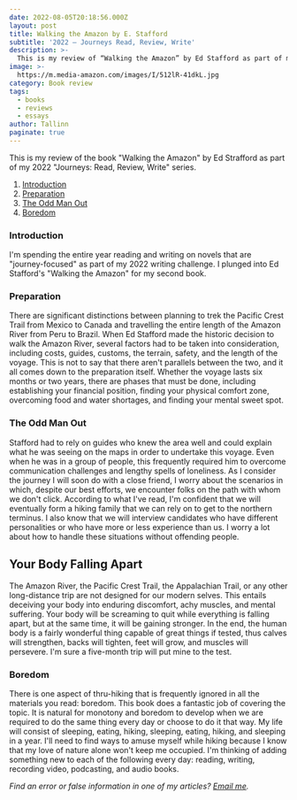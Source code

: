 ```yaml
---
date: 2022-08-05T20:18:56.000Z
layout: post
title: Walking the Amazon by E. Stafford
subtitle: '2022 — Journeys Read, Review, Write'
description: >-
  This is my review of “Walking the Amazon” by Ed Stafford as part of my 2022 — “Journeys Read, Review, Write” series.
image: >-
  https://m.media-amazon.com/images/I/512lR-41dkL.jpg
category: Book review
tags:
  - books
  - reviews
  - essays
author: Tallinn
paginate: true
---
```


<!-- wp:paragraph -->
<p>This is my review of the book "Walking the Amazon" by Ed Strafford as part of my 2022 "Journeys: Read, Review, Write" series.</p>
<!-- /wp:paragraph -->

<!-- wp:more -->
<!--more-->
<!-- /wp:more -->

<!-- wp:table-of-contents {"headings":[{"content":"Introduction","level":3,"link":"https://nnillathub.wordpress.com/2022/08/05/book-review-walking-the-amazon-by-e-stafford/#introduction"},{"content":"Preparation","level":3,"link":"https://nnillathub.wordpress.com/2022/08/05/book-review-walking-the-amazon-by-e-stafford/#preparation"},{"content":"The Odd Man Out","level":3,"link":"https://nnillathub.wordpress.com/2022/08/05/book-review-walking-the-amazon-by-e-stafford/#the-odd-man-out"},{"content":"Your Body Falling Apart","level":2,"link":"https://nnillathub.wordpress.com/2022/08/05/book-review-walking-the-amazon-by-e-stafford/#your-body-falling-apart"},{"content":"Boredom","level":3,"link":"https://nnillathub.wordpress.com/2022/08/05/book-review-walking-the-amazon-by-e-stafford/#boredom"}]} -->
<ol><li><a class="wp-block-table-of-contents__entry" href="https://nnillathub.wordpress.com/2022/08/05/book-review-walking-the-amazon-by-e-stafford/#introduction">Introduction</a></li><li><a class="wp-block-table-of-contents__entry" href="https://nnillathub.wordpress.com/2022/08/05/book-review-walking-the-amazon-by-e-stafford/#preparation">Preparation</a></li><li><a class="wp-block-table-of-contents__entry" href="https://nnillathub.wordpress.com/2022/08/05/book-review-walking-the-amazon-by-e-stafford/#the-odd-man-out">The Odd Man Out</a></li><li><a class="wp-block-table-of-contents__entry" href="https://nnillathub.wordpress.com/2022/08/05/book-review-walking-the-amazon-by-e-stafford/#boredom">Boredom</a></li></ol>
<!-- /wp:table-of-contents -->

<!-- wp:heading {"level":3} -->
<h3 id="introduction">Introduction</h3>
<!-- /wp:heading -->

<!-- wp:paragraph -->
<p>I'm spending the entire year reading and writing on novels that are "journey-focused" as part of my 2022 writing challenge. I plunged into Ed Stafford's "Walking the Amazon" for my second book.</p>
<!-- /wp:paragraph -->

<!-- wp:heading {"level":3} -->
<h3 id="preparation">Preparation</h3>
<!-- /wp:heading -->

<!-- wp:paragraph -->
<p>There are significant distinctions between planning to trek the Pacific Crest Trail from Mexico to Canada and travelling the entire length of the Amazon River from Peru to Brazil. When Ed Stafford made the historic decision to walk the Amazon River, several factors had to be taken into consideration, including costs, guides, customs, the terrain, safety, and the length of the voyage. This is not to say that there aren't parallels between the two, and it all comes down to the preparation itself. Whether the voyage lasts six months or two years, there are phases that must be done, including establishing your financial position, finding your physical comfort zone, overcoming food and water shortages, and finding your mental sweet spot.</p>
<!-- /wp:paragraph -->

<!-- wp:heading {"level":3} -->
<h3 id="the-odd-man-out">The Odd Man Out</h3>
<!-- /wp:heading -->

<!-- wp:paragraph -->
<p>Stafford had to rely on guides who knew the area well and could explain what he was seeing on the maps in order to undertake this voyage. Even when he was in a group of people, this frequently required him to overcome communication challenges and lengthy spells of loneliness. As I consider the journey I will soon do with a close friend, I worry about the scenarios in which, despite our best efforts, we encounter folks on the path with whom we don't click. According to what I've read, I'm confident that we will eventually form a hiking family that we can rely on to get to the northern terminus. I also know that we will interview candidates who have different personalities or who have more or less experience than us. I worry a lot about how to handle these situations without offending people.</p>
<!-- /wp:paragraph -->

<!-- wp:heading -->
<h2 id="your-body-falling-apart">Your Body Falling Apart</h2>
<!-- /wp:heading -->

<!-- wp:paragraph -->
<p>The Amazon River, the Pacific Crest Trail, the Appalachian Trail, or any other long-distance trip are not designed for our modern selves. This entails deceiving your body into enduring discomfort, achy muscles, and mental suffering. Your body will be screaming to quit while everything is falling apart, but at the same time, it will be gaining stronger. In the end, the human body is a fairly wonderful thing capable of great things if tested, thus calves will strengthen, backs will tighten, feet will grow, and muscles will persevere. I'm sure a five-month trip will put mine to the test.</p>
<!-- /wp:paragraph -->

<!-- wp:heading {"level":3} -->
<h3 id="boredom">Boredom</h3>
<!-- /wp:heading -->

<!-- wp:paragraph -->
<p>There is one aspect of thru-hiking that is frequently ignored in all the materials you read: boredom. This book does a fantastic job of covering the topic. It is natural for monotony and boredom to develop when we are required to do the same thing every day or choose to do it that way. My life will consist of sleeping, eating, hiking, sleeping, eating, hiking, and sleeping in a year. I'll need to find ways to amuse myself while hiking because I know that my love of nature alone won't keep me occupied. I'm thinking of adding something new to each of the following every day: reading, writing, recording video, podcasting, and audio books.</p>
<!-- /wp:paragraph -->

<!-- wp:paragraph -->
<p><em>Find an error or false information in one of my articles? <a href="mailto:nnillatblog@gmail.com">Email me</a>.</em></p>
<!-- /wp:paragraph -->
